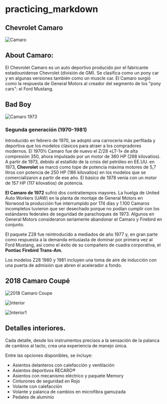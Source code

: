 # practicing_markdown


## Chevrolet Camaro ##
![Camaro](https://38.media.tumblr.com/73dd45a268c3d40a392785c7d2ac7c43/tumblr_nf40li041u1qg7mgao1_1280.gif)

## About Camaro:
 
 El Chevrolet Camaro es un auto deportivo producido por el fabricante estadounidense Chevrolet (división de GM). Se clasifica como un pony car y en algunas versiones también como un muscle car. El Camaro surgió como la respuesta de General Motors al creador del segmento de los "pony cars": el Ford Mustang.

 ## Bad Boy
 ![Camaro 1973](https://upload.wikimedia.org/wikipedia/commons/thumb/8/85/%2773_Chevrolet_Camaro_%28Cruisin%27_At_The_Boardwalk_%2712%29.JPG/220px-%2773_Chevrolet_Camaro_%28Cruisin%27_At_The_Boardwalk_%2712%29.JPG)

 ### Segunda generación (1970-1981)

 Introducido en febrero de 1970, se adoptó una carrocería más perfilada y deportiva que los modelos clásicos para atraer a los compradores modernos. El 1970½ Camaro fue de nuevo el Z/28 «LT-1» de alta compresión 350, ahora impulsado por un motor de 360 HP (268 kilovatios). A partir de 1973, debido al estallido de la crisis del petróleo en EE.UU. en 1973, **Chevrolet** se marcó como tope de potencia máxima motores de 5,7 litros con potencia de 250 HP (186 kilovatios) en los modelos que se comercializaron a partir de ese año. El básico de 1978 venía con un motor de 157 HP (117 kilovatios) de potencia.

**El Camaro de 1972** sufrió dos contratiempos mayores. La huelga de United Auto Workers (UAW) en la planta de montaje de General Motors en Norwood la producción fue interrumpido por 174 días y 1.100 Camaros incompletos tuvieron que ser desechado porque no podían cumplir con los estándares federales de seguridad de parachoques de 1973. Algunos en General Motors consideraron seriamente abandonar el Camaro y Firebird en conjunto.

El paquete Z28 fue reintroducido a mediados de año 1977 y, en gran parte como respuesta a la demanda entusiasta de dominar por primera vez al Ford Mustang, así como el éxito de su compañero de cuadra corporativa, el **Pontiac Firebird Trans-Am.**

Los modelos Z28 1980 y 1981 incluyen una toma de aire de inducción con una puerta de admisión que abren el acelerador a fondo.

## 2018 Camaro Coupé

![2018 Camaro Coupe](https://www.chevrolet.com.ar/content/dam/chevrolet/mercosur/argentina/espanol/index/performance/2018-camaro-coupe/colorizer/01-images/son-of-a-gun-gray-metallic.png?imwidth=600)

![Interior](https://www.chevrolet.com.ar/content/dam/chevrolet/mercosur/master/portuguese/index/performance/2018-camaro-coupe/gallery/interior/01-images/interior-painel-novo-camaro-cupe-2018-int-14.png?imwidth=420)

![Interior1](https://es.chevrolet.com/content/dam/chevrolet/na/us/english/index/vehicles/2021/performance/camaro/mov/01-images/2021-camaro-design-04-v2.jpg?imwidth=420)

## Detalles interiores.
Cada detalle, desde los instrumentos precisos a la sensación de la palanca de cambios al tacto, crea una experiencia de manejo única.

Entre las opciones disponibles, se incluye:
- Asientos delanteros con calefacción y ventilación
- Asientos deportivos RECARO®
- Asientos con mecanismo eléctrico y paquete Memory
- Cinturones de seguridad en Rojo
- Volante con calefacción
- Volante y palanca de cambios en microfibra gamuzada
- Pedales de aluminio